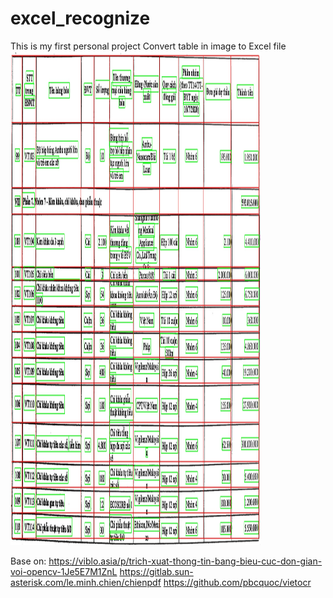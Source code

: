 # excel_recognize
This is my first personal project
Convert table in image to Excel file
<img src="result.jpg" width="400" height="790">

Base on:
  https://viblo.asia/p/trich-xuat-thong-tin-bang-bieu-cuc-don-gian-voi-opencv-1Je5E7M1ZnL
  https://gitlab.sun-asterisk.com/le.minh.chien/chienpdf
  https://github.com/pbcquoc/vietocr
